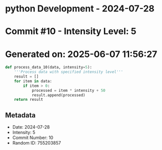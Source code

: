 ﻿# python Development - 2024-07-28
# Commit #10 - Intensity Level: 5
# Generated on: 2025-06-07 11:56:27
```python
def process_data_10(data, intensity=5):
    '''Process data with specified intensity level'''
    result = []
    for item in data:
        if item > 0:
            processed = item * intensity + 50
            result.append(processed)
    return result
```
## Metadata
- Date: 2024-07-28
- Intensity: 5
- Commit Number: 10
- Random ID: 755203857
